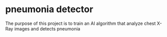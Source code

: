 # pneumonia detector
The purpose of this project is to train an AI algorithm that analyze chest X-Ray
images and detects pneumonia
